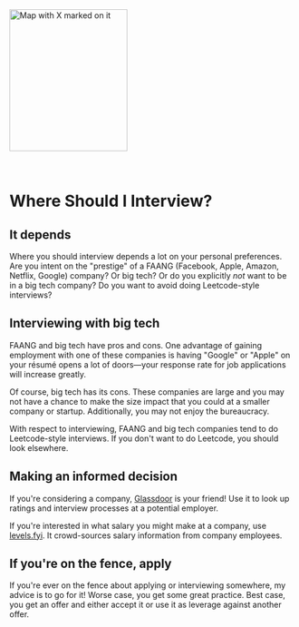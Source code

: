 <img style="margin: 0 auto; max-width:13rem; margin-bottom: 2rem" alt="Map with X marked on it" width="208" height="250" src="/map.svg" />

# Where Should I Interview?

<star />

## It depends

Where you should interview depends a lot on your personal preferences. Are you intent on the "prestige" of a FAANG (Facebook, Apple, Amazon, Netflix, Google) company? Or big tech? Or do you explicitly _not_ want to be in a big tech company? Do you want to avoid doing Leetcode-style interviews?

## Interviewing with big tech

FAANG and big tech have pros and cons. One advantage of gaining employment with one of these companies is having "Google" or "Apple" on your r&eacute;sum&eacute; opens a lot of doors&mdash;your response rate for job applications will increase greatly.

Of course, big tech has its cons. These companies are large and you may not have a chance to make the size impact that you could at a smaller company or startup. Additionally, you may not enjoy the bureaucracy.

With respect to interviewing, FAANG and big tech companies tend to do Leetcode-style interviews. If you don't want to do Leetcode, you should look elsewhere.

## Making an informed decision

If you're considering a company, [Glassdoor](https://www.glassdoor.com/) is your friend! Use it to look up ratings and interview processes at a potential employer.

If you're interested in what salary you might make at a company, use [levels.fyi](https://levels.fyi). It crowd-sources salary information from company employees.

## If you're on the fence, apply

If you're ever on the fence about applying or interviewing somewhere, my advice is to go for it! Worse case, you get some great practice. Best case, you get an offer and either accept it or use it as leverage against another offer.

<foot />
